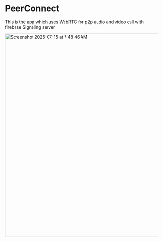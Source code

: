 # PeerConnect
This is the app which uses WebRTC for p2p audio and video call with firebase Signaling server

<img width="676" height="670" alt="Screenshot 2025-07-15 at 7 48 46 AM" src="https://github.com/user-attachments/assets/3116c2a5-5dd3-4b5d-bcbd-575f8254435b" />
